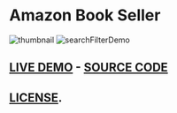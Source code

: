 # **Amazon Book Seller**
![thumbnail](https://github.com/chrisjim316/AmazonSeller-LilJimbo/blob/master/Images/thumbnail.JPG?raw=true)
![searchFilterDemo](https://github.com/chrisjim316/AmazonSeller-LilJimbo/blob/master/Images/searchFilter.gif?raw=true)
## [LIVE DEMO](https://codepen.io/liljimbos/full/JyEEVQ/)    -     [SOURCE CODE](https://codepen.io/liljimbos/pen/JyEEVQ)
## [LICENSE](https://github.com/chrisjim316/AmazonSeller-LilJimbo/blob/master/LICENSE).




